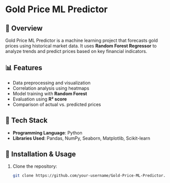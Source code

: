 # Gold Price ML Predictor  

## 📌 Overview  
Gold Price ML Predictor is a machine learning project that forecasts gold prices using historical market data. It uses **Random Forest Regressor** to analyze trends and predict prices based on key financial indicators.  

## 📊 Features  
- Data preprocessing and visualization  
- Correlation analysis using heatmaps  
- Model training with **Random Forest**  
- Evaluation using **R² score**  
- Comparison of actual vs. predicted prices  

## 🔧 Tech Stack  
- **Programming Language**: Python  
- **Libraries Used**: Pandas, NumPy, Seaborn, Matplotlib, Scikit-learn  

## 🚀 Installation & Usage  
1. Clone the repository:  
   ```bash
   git clone https://github.com/your-username/Gold-Price-ML-Predictor.git
